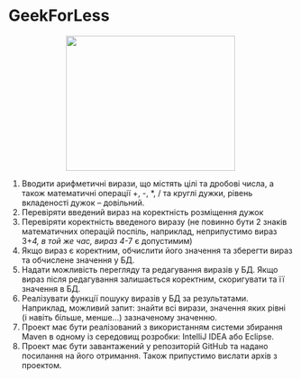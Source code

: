 # GeekForLess
<p align="center">
<img src="https://user-images.githubusercontent.com/58750228/194712640-b2414e8a-2078-486d-849a-c2f536e5aea6.gif" width="300" height="240"/>
</p>

1. Вводити арифметичні вирази, що містять цілі та дробові
числа, а також математичні операції +, -, *, / та круглі дужки,
рівень вкладеності дужок – довільний.
2. Перевіряти введений вираз на коректність розміщення дужок
3. Перевіряти коректність введеного виразу (не повинно бути 2
знаків математичних операцій поспіль, наприклад, неприпустимо
вираз 3+*4, в той же час, вираз 4*-7 є
допустимим)
4. Якщо вираз є коректним, обчислити його значення та
зберегти вираз та обчислене значення у БД.
5. Надати можливість перегляду та редагування виразів у
БД. Якщо вираз після редагування залишається коректним,
скоригувати та її значення в БД.
6. Реалізувати функції пошуку виразів у БД за результатами.
Наприклад, можливий запит: знайти всі вирази, значення яких
рівні (і навіть більше, менше...) зазначеному значенню.
7. Проект має бути реалізований з використанням системи збирання
Maven в одному із середовищ розробки: IntelliJ IDEA або Eclipse.
8. Проект має бути завантажений у репозиторій GitHub та надано
посилання на його отримання. Також припустимо вислати архів з
проектом.
